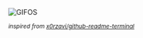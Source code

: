 <div align="justify">
<picture>
    <source media="(prefers-color-scheme: dark)" srcset="https://i.ibb.co/k688vML9/output-gif.gif">
    <source media="(prefers-color-scheme: light)" srcset="https://i.ibb.co/k688vML9/output-gif.gif">
    <img alt="GIFOS" src="https://i.ibb.co/k688vML9/output-gif.gif">
</picture>

<sub><i>inspired from [x0rzavi/github-readme-terminal](https://github.com/x0rzavi/github-readme-terminal)</i></sub>

</div>

<!-- Image deletion URL: https://ibb.co/WpyyjsrP/9ad89d3722a007e2206bf62ea1699596 -->